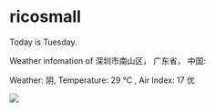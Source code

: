 # ricosmall

Today is Tuesday.

Weather infomation of 深圳市南山区， 广东省， 中国: 

Weather: 阴, Temperature: 29 ℃ , Air Index: 17 优

<img src="https://github-readme-stats.vercel.app/api?username=ricosmall&show_icons=true" />
